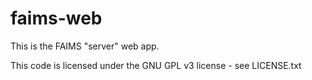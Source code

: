 faims-web
=========

This is the FAIMS "server" web app.

This code is licensed under the GNU GPL v3 license - see LICENSE.txt
